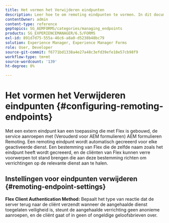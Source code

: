 ```yaml
---
title: Het vormen het Verwijderen eindpunten
description: Leer hoe te om remoting eindpunten te vormen. In dit document wordt uitgelegd hoe u toepassingen die zijn gemaakt met Flex, kunt laten gebruiken om de service aan te roepen met de functie AEM formulieren verwijderen.
contentOwner: admin
content-type: reference
geptopics: SG_AEMFORMS/categories/managing_endpoints
products: SG_EXPERIENCEMANAGER/6.5/FORMS
exl-id: 891d7d75-555a-46c6-a8a0-d5238b48bc79
solution: Experience Manager, Experience Manager Forms
role: User, Developer
source-git-commit: f6771bd1338a4e27a48c3efd39efe18e57cb98f9
workflow-type: tm+mt
source-wordcount: '139'
ht-degree: 0%

---
```


# Het vormen het Verwijderen eindpunten {#configuring-remoting-endpoints}

Met een extern eindpunt kan een toepassing die met Flex is gebouwd, de service aanroepen met (Verouderd voor AEM formulieren) AEM formulieren Remoting. Een remoting eindpunt wordt automatisch gecreeerd voor elke geactiveerde dienst. Een bestemming van Flex die de zelfde naam zoals het eindpunt heeft wordt gecreeerd, en de cliënten van Flex kunnen verre voorwerpen tot stand brengen die aan deze bestemming richten om verrichtingen op de relevante dienst aan te halen.

## Instellingen voor eindpunten verwijderen {#remoting-endpoint-settings}

**Flex Client Authentication Method:** Bepaalt het type van reactie dat de server terug naar de cliënt verzendt wanneer de aangehaalde dienst toegelaten veiligheid is, steunt de aangehaalde verrichting geen anonieme aanroepen, en de cliënt gaat of in geen of ongeldige geloofsbrieven over.
